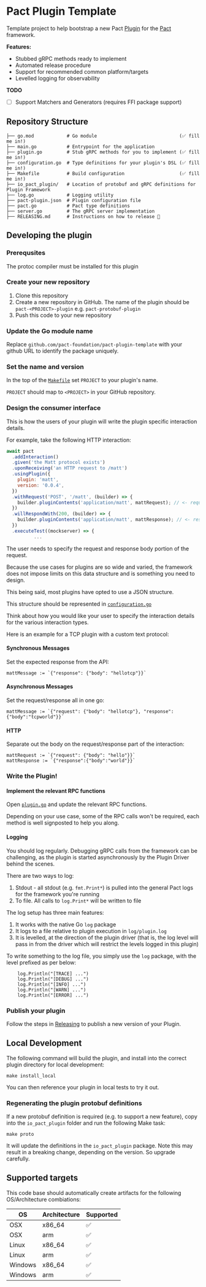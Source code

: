 # Pact Plugin Template

Template project to help bootstrap a new Pact [Plugin](https://github.com/pact-foundation/pact-plugins) for the [Pact](http://docs.pact.io) framework. 

**Features:**

* Stubbed gRPC methods ready to implement
* Automated release procedure
* Support for recommended common platform/targets
* Levelled logging for observability

**TODO**

- [ ] Support Matchers and Generators (requires FFI package support)

## Repository Structure

```
├── go.mod            # Go module                              (✅ fill me in!)
├── main.go           # Entrypoint for the application
├── plugin.go         # Stub gRPC methods for you to implement (✅ fill me in!)
├── configuration.go  # Type definitions for your plugin's DSL (✅ fill me in!)
├── Makefile          # Build configuration                    (✅ fill me in!)
├── io_pact_plugin/   # Location of protobuf and gRPC definitions for Plugin Framework
├── log.go            # Logging utility
├── pact-plugin.json  # Plugin configuration file
├── pact.go           # Pact type definitions
├── server.go         # The gRPC server implementation
├── RELEASING.md      # Instructions on how to release 🚀
```

## Developing the plugin

### Prerequsites

The protoc compiler must be installed for this plugin 

### Create your new repository

1. Clone this repository 
2. Create a new repository in GitHub. The name of the plugin should be `pact-<PROJECT>-plugin` e.g. `pact-protobuf-plugin`
3. Push this code to your new repository

### Update the Go module name

Replace `github.com/pact-foundation/pact-plugin-template` with your github URL to identify the package uniquely.

### Set the name and version

In the top of the [`Makefile`](./Makefile) set `PROJECT` to your plugin's name.

`PROJECT` should map to `<PROJECT>` in your GitHub repository.

### Design the consumer interface

This is how the users of your plugin will write the plugin specific interaction details. 

For example, take the following HTTP interaction:

```js
await pact
  .addInteraction()
  .given('the Matt protocol exists')
  .uponReceiving('an HTTP request to /matt')
  .usingPlugin({
    plugin: 'matt',
    version: '0.0.4',
  })
  .withRequest('POST', '/matt', (builder) => {
    builder.pluginContents('application/matt', mattRequest); // <- request
  })
  .willRespondWith(200, (builder) => {
    builder.pluginContents('application/matt', mattResponse); // <- response
  })
  .executeTest((mockserver) => {
          ...
```          

The user needs to specify the request and response body portion of the request.

Because the use cases for plugins are so wide and varied, the framework does not impose limits
on this data structure and is something you need to design.

This being said, most plugins have opted to use a JSON structure. 

This structure should be represented in [`configuration.go`](./configuration.go)

Think about how you would like your user to specify the interaction details for the various interaction types. 

Here is an example for a TCP plugin with a custom text protocol:

#### Synchronous Messages

Set the expected response from the API:

```
mattMessage := `{"response": {"body": "hellotcp"}}`
```

#### Asynchronous Messages

Set the request/response all in one go:

```
mattMessage := `{"request": {"body": "hellotcp"}, "response":{"body":"tcpworld"}}`
```

#### HTTP

Separate out the body on the request/response part of the interaction:

```
mattRequest := `{"request": {"body": "hello"}}`
mattResponse := `{"response":{"body":"world"}}`
```

### Write the Plugin!

#### Implement the relevant RPC functions

Open [`plugin.go`](./plugin.go) and update the relevant RPC functions. 

Depending on your use case, some of the RPC calls won't be required, each method is well signposted to help you along.

#### Logging

You should log regularly. Debugging gRPC calls from the framework can be challenging, as the plugin is started asynchronously by the Plugin Driver behind the scenes.

There are two ways to log:

1. Stdout - all stdout (e.g. `fmt.Print*`) is pulled into the general Pact logs for the framework you're running
2. To file. All calls to `log.Print*` will be written to file

The log setup has three main features:

1. It works with the native Go `log` package
2. It logs to a file relative to plugin execution in `log/plugin.log`
3. It is levelled, at the direction of the plugin driver (that is, the log level will pass in from the driver which will restrict the levels logged in this plugin)

To write something to the log file, you simply use the `log` package, with the level prefixed as per below:

```
	log.Println("[TRACE] ...")
	log.Println("[DEBUG] ...")
	log.Println("[INFO] ...")
	log.Println("[WARN] ...")
	log.Println("[ERROR] ...")
```

### Publish your plugin

Follow the steps in [Releasing](./RELEASING.md) to publish a new version of your Plugin. 

## Local Development

The following command will build the plugin, and install into the correct plugin directory for local development:

```
make install_local
```

You can then reference your plugin in local tests to try it out.

### Regenerating the plugin protobuf definitions

If a new protobuf definition is required (e.g. to support a new feature), copy into the `io_pact_plugin` folder and run the following Make task:

```
make proto
```

It will update the definitions in the `io_pact_plugin` package. Note this may result in a breaking change, depending on the version. So upgrade carefully.

## Supported targets

This code base should automatically create artifacts for the following OS/Architecture combiations:

| OS      | Architecture | Supported |
| ------- | ------------ | --------- |
| OSX     | x86_64       | ✅         |
| OSX     | arm          | ✅         |
| Linux   | x86_64       | ✅         |
| Linux   | arm          | ✅         |
| Windows | x86_64       | ✅         |
| Windows | arm          | ✅         |